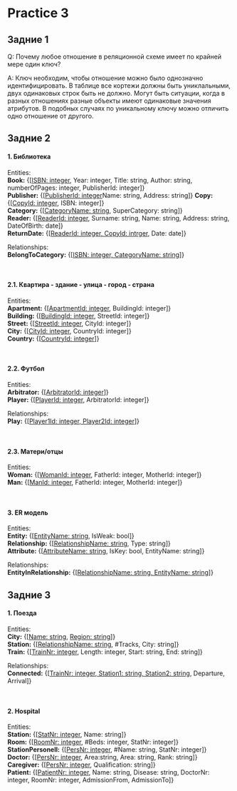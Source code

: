 
# Practice 3

## Задние 1
Q: Почему любое отношение в реляционной схеме имеет по крайней мере один ключ?

A: Ключ необходим, чтобы отношение можно было однозначно идентифицировать. В таблице все кортежи должны быть униклальными, двух одинаковых строк быть не должно. Могут быть ситуации, когда в разных отношениях разные объекты имеют одинаковые значения атрибутов. В подобных случаях по уникальному ключу можно отличить одно отношение от другого.<br/>

## Задние 2
#### 1.  Библиотека

Entities:<br/>
	**Book:** {[<ins>ISBN: integer</ins>,  Year: integer, Title: string, Author: string, numberOfPages: integer, PublisherId: integer]}<br/>
	**Publisher:** {[<ins>PublisherId: integer</ins>Name: string, Address: string]}
	**Copy:** {[<ins>CopyId: integer</ins>, ISBN: integer]}<br/>
	**Category:** {[<ins>CategoryName: string</ins>, SuperCategory: string]}<br/>
	**Reader:** {[<ins>ReaderId: integer</ins>, Surname: string, Name: string, Address: string, DateOfBirth: date]}<br/>
	**ReturnDate:** {[<ins>ReaderId: integer, CopyId: intrger</ins>, Date: date]}

Relationships:<br/>
	**BelongToCategory:** {[<ins>ISBN: integer, CategoryName: string</ins>]}

<br/>

#### 2.1. Квартира - здание - улица - город - страна

Entities:<br/>
	**Apartment:** {[<ins>ApartmentId: integer</ins>, BuildingId: integer]}<br/>
	**Building:** {[<ins>BuildingId: integer</ins>, StreetId: integer]}<br/>
	**Street:** {[<ins>StreetId: integer</ins>, CityId: integer]}<br/>
	**City:** {[<ins>CityId: integer</ins>, CountryId: integer]}<br/>
	**Country:** {[<ins>CountryId: integer</ins>]}

<br/>

#### 2.2. Футбол

Entities:<br/>
	**Arbitrator:** {[<ins>ArbitratorId: integer</ins>]}<br/>
	**Player:** {[<ins>PlayerId: integer</ins>, ArbitratorId: integer]}

Relationships:<br/>
	**Play:** {[<ins>Player1Id: integer, Player2Id: integer</ins>]}

<br/>

#### 2.3. Матери/отцы

Entities:<br/>
	**Woman:** {[<ins>WomanId: integer</ins>, FatherId: integer, MotherId: integer]}<br/>
	**Man:** {[<ins>ManId: integer</ins>, FatherId: integer, MotherId: integer]}

<br/>

#### 3. ER модель

Entities:<br/>
	**Entity:** {[<ins>EntityName: string</ins>, IsWeak: bool]}<br/>
	**Relationship:** {[<ins>RelationshipName: string</ins>, Type: string]}<br/>
	**Attribute:** {[<ins>AttributeName: string</ins>, IsKey: bool, EntityName: string]}

Relationships:<br/>
	**EntityInRelationship:** {[<ins>RelationshipName: string, EntityName: string</ins>]}<br/>

## Задние 3

#### 1. Поезда

Entities:<br/>
	**City:** {[<ins>Name: string</ins>, <ins>Region: string</ins>]}<br/>
	**Station:** {[<ins>RelationshipName: string</ins>, #Tracks, City: string]}<br/>
	**Train:** {[<ins>TrainNr: integer</ins>, Length: integer, Start: string, End: string]}<br/>

Relationships:<br/>
	**Connected:** {[<ins>TrainNr: integer, Station1: string, Station2: string</ins>, Departure, Arrival]}

<br/>

#### 2. Hospital

Entities:<br/>
	**Station:** {[<ins>StatNr: integer</ins>, Name: string]}<br/>
	**Room:** {[<ins>RoomNr: integer</ins>, #Beds: integer, StatNr: integer]}<br/>
	**StationPersonell:** {[<ins>PersNr: integer</ins>, #Name: string, StatNr: integer]}<br/>
	**Doctor:** {[<ins>PersNr: integer</ins>, Area:string, Area: string, Rank: string]}<br/>
	**Caregiver:** {[<ins>PersNr: integer</ins>, Qualification: string]}<br/>
	**Patient:** {[<ins>PatientNr: integer</ins>, Name: string, Disease: string, DoctorNr: integer, RoomNr: integer, AdmissionFrom, AdmissionTo]}
